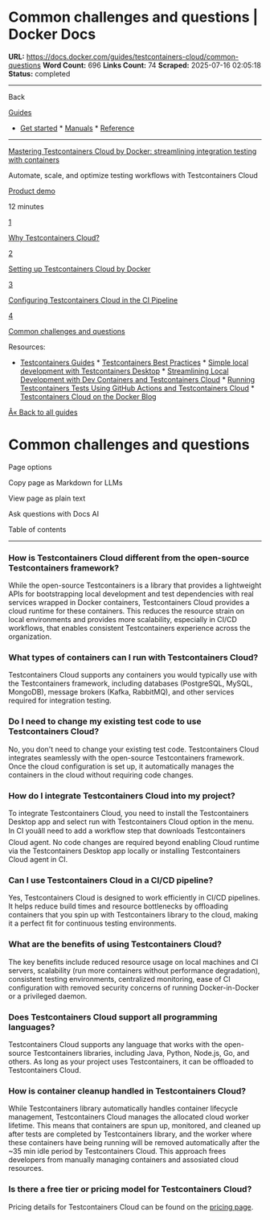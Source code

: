 # Common challenges and questions | Docker Docs

**URL:** https://docs.docker.com/guides/testcontainers-cloud/common-questions
**Word Count:** 696
**Links Count:** 74
**Scraped:** 2025-07-16 02:05:18
**Status:** completed

---

Back

[Guides](https://docs.docker.com/guides/)

  * [Get started](https://docs.docker.com/get-started/)   * [Manuals](https://docs.docker.com/manuals/)   * [Reference](https://docs.docker.com/reference/)

* * *

[Mastering Testcontainers Cloud by Docker: streamlining integration testing with containers](https://docs.docker.com/guides/testcontainers-cloud/)

Automate, scale, and optimize testing workflows with Testcontainers Cloud

[ Product demo](https://docs.docker.com/tags/product-demo/)

12 minutes

[1](https://docs.docker.com/guides/testcontainers-cloud/why/)

[Why Testcontainers Cloud?](https://docs.docker.com/guides/testcontainers-cloud/why/)

[2](https://docs.docker.com/guides/testcontainers-cloud/demo-local/)

[Setting up Testcontainers Cloud by Docker](https://docs.docker.com/guides/testcontainers-cloud/demo-local/)

[3](https://docs.docker.com/guides/testcontainers-cloud/demo-ci/)

[Configuring Testcontainers Cloud in the CI Pipeline](https://docs.docker.com/guides/testcontainers-cloud/demo-ci/)

[4](https://docs.docker.com/guides/testcontainers-cloud/common-questions/)

[Common challenges and questions](https://docs.docker.com/guides/testcontainers-cloud/common-questions/)

Resources:

  * [Testcontainers Guides](https://testcontainers.com/guides)   * [Testcontainers Best Practices](https://www.docker.com/blog/testcontainers-best-practices/)   * [Simple local development with Testcontainers Desktop](https://testcontainers.com/guides/simple-local-development-with-testcontainers-desktop/)   * [Streamlining Local Development with Dev Containers and Testcontainers Cloud](https://www.docker.com/blog/streamlining-local-development-with-dev-containers-and-testcontainers-cloud/)   * [Running Testcontainers Tests Using GitHub Actions and Testcontainers Cloud](https://www.docker.com/blog/running-testcontainers-tests-using-github-actions/)   * [Testcontainers Cloud on the Docker Blog](https://www.docker.com/search/?_sf_s=testcontainers%20cloud)

[Â« Back to all guides](https://docs.docker.com/guides/)

# Common challenges and questions

Page options

Copy page as Markdown for LLMs

View page as plain text

Ask questions with Docs AI

Table of contents

* * *

### How is Testcontainers Cloud different from the open-source Testcontainers framework?

While the open-source Testcontainers is a library that provides a lightweight APIs for bootstrapping local development and test dependencies with real services wrapped in Docker containers, Testcontainers Cloud provides a cloud runtime for these containers. This reduces the resource strain on local environments and provides more scalability, especially in CI/CD workflows, that enables consistent Testcontainers experience across the organization.

### What types of containers can I run with Testcontainers Cloud?

Testcontainers Cloud supports any containers you would typically use with the Testcontainers framework, including databases \(PostgreSQL, MySQL, MongoDB\), message brokers \(Kafka, RabbitMQ\), and other services required for integration testing.

### Do I need to change my existing test code to use Testcontainers Cloud?

No, you don't need to change your existing test code. Testcontainers Cloud integrates seamlessly with the open-source Testcontainers framework. Once the cloud configuration is set up, it automatically manages the containers in the cloud without requiring code changes.

### How do I integrate Testcontainers Cloud into my project?

To integrate Testcontainers Cloud, you need to install the Testcontainers Desktop app and select run with Testcontainers Cloud option in the menu. In CI youâll need to add a workflow step that downloads Testcontainers Cloud agent. No code changes are required beyond enabling Cloud runtime via the Testcontainers Desktop app locally or installing Testcontainers Cloud agent in CI.

### Can I use Testcontainers Cloud in a CI/CD pipeline?

Yes, Testcontainers Cloud is designed to work efficiently in CI/CD pipelines. It helps reduce build times and resource bottlenecks by offloading containers that you spin up with Testcontainers library to the cloud, making it a perfect fit for continuous testing environments.

### What are the benefits of using Testcontainers Cloud?

The key benefits include reduced resource usage on local machines and CI servers, scalability \(run more containers without performance degradation\), consistent testing environments, centralized monitoring, ease of CI configuration with removed security concerns of running Docker-in-Docker or a privileged daemon.

### Does Testcontainers Cloud support all programming languages?

Testcontainers Cloud supports any language that works with the open-source Testcontainers libraries, including Java, Python, Node.js, Go, and others. As long as your project uses Testcontainers, it can be offloaded to Testcontainers Cloud.

### How is container cleanup handled in Testcontainers Cloud?

While Testcontainers library automatically handles container lifecycle management, Testcontainers Cloud manages the allocated cloud worker lifetime. This means that containers are spun up, monitored, and cleaned up after tests are completed by Testcontainers library, and the worker where these containers have being running will be removed automatically after the ~35 min idle period by Testcontainers Cloud. This approach frees developers from manually managing containers and assosiated cloud resources.

### Is there a free tier or pricing model for Testcontainers Cloud?

Pricing details for Testcontainers Cloud can be found on the [pricing page](https://testcontainers.com/cloud/pricing/).